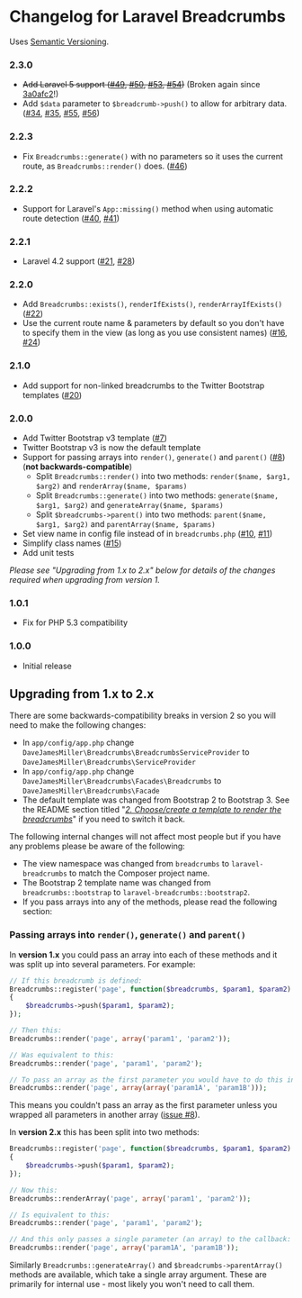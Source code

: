 # Changelog for Laravel Breadcrumbs

Uses [Semantic Versioning](http://semver.org/).

### 2.3.0

- ~~Add Laravel 5 support
  ([#49](https://github.com/davejamesmiller/laravel-breadcrumbs/issues/49 "Doesn't work with Laravel 5.0"),
  [#50](https://github.com/davejamesmiller/laravel-breadcrumbs/pull/50 "Added laravel 5 support"),
  [#53](https://github.com/davejamesmiller/laravel-breadcrumbs/pull/53 "Check path for Laravel 5"),
  [#54](https://github.com/davejamesmiller/laravel-breadcrumbs/issues/54 "Laravel 5 support"))~~ (Broken again since [3a0afc2](https://github.com/laravel/framework/commit/3a0afc20f25ad3bed640ff1a14957f972d123cf7)!)
- Add `$data` parameter to `$breadcrumb->push()` to allow for arbitrary data.
  ([#34](https://github.com/davejamesmiller/laravel-breadcrumbs/issues/34 "How to add icon to breadcrumbs?"),
  [#35](https://github.com/davejamesmiller/laravel-breadcrumbs/issues/35 "Add arbitrary data to breadcrumbs"),
  [#55](https://github.com/davejamesmiller/laravel-breadcrumbs/pull/55 "Add ability to pass arbitrary data into breadcrumbs"),
  [#56](https://github.com/davejamesmiller/laravel-breadcrumbs/pull/56 "Add ability to pass custom data into breadcrumbs"))

### 2.2.3

- Fix `Breadcrumbs::generate()` with no parameters so it uses the current route,
  as `Breadcrumbs::render()` does.
  ([#46](https://github.com/davejamesmiller/laravel-breadcrumbs/issues/46 "Breadcrumbs::generateArray() without parameters"))

### 2.2.2

- Support for Laravel's `App::missing()` method when using automatic route detection
  ([#40](https://github.com/davejamesmiller/laravel-breadcrumbs/issues/40 "Add support for not errorring out when a route is not set"),
  [#41](https://github.com/davejamesmiller/laravel-breadcrumbs/pull/41 "Allow missing routes (App::missing())"))

### 2.2.1

- Laravel 4.2 support
  ([#21](https://github.com/davejamesmiller/laravel-breadcrumbs/issues/21 "Laravel 4.2 - Argument 1 passed to __construct() must be an instance of Illuminate\View\Environment"),
  [#28](https://github.com/davejamesmiller/laravel-breadcrumbs/pull/28 "Added support for Laravel 4.2"))

### 2.2.0

- Add `Breadcrumbs::exists()`, `renderIfExists()`, `renderArrayIfExists()`
  ([#22](https://github.com/davejamesmiller/laravel-breadcrumbs/issues/22 "Breadcrumbs::exists()"))
- Use the current route name & parameters by default so you don't have to
  specify them in the view (as long as you use consistent names)
  ([#16](https://github.com/davejamesmiller/laravel-breadcrumbs/issues/16 "Automatically determine breadcrumbs from current route"),
  [#24](https://github.com/davejamesmiller/laravel-breadcrumbs/pull/24 "Let Breadcrumbs auto guess breadcrumb name"))

### 2.1.0

- Add support for non-linked breadcrumbs to the Twitter Bootstrap templates
  ([#20](https://github.com/davejamesmiller/laravel-breadcrumbs/issues/20 "[Request] Allow for breadcrumb items without links"))

### 2.0.0

- Add Twitter Bootstrap v3 template
  ([#7](https://github.com/davejamesmiller/laravel-breadcrumbs/issues/7 "Bootstrap 3 RC1"))
- Twitter Bootstrap v3 is now the default template
- Support for passing arrays into `render()`, `generate()` and `parent()`
  ([#8](https://github.com/davejamesmiller/laravel-breadcrumbs/issues/8 "How to use 2nd argument of the callback function (of Breadcrumb::register)?"))
  (**not backwards-compatible**)
    - Split `Breadcrumbs::render()` into two methods: `render($name, $arg1, $arg2)` and `renderArray($name, $params)`
    - Split `Breadcrumbs::generate()` into two methods: `generate($name, $arg1, $arg2)` and `generateArray($name, $params)`
    - Split `$breadcrumbs->parent()` into two methods: `parent($name, $arg1, $arg2)` and `parentArray($name, $params)`
- Set view name in config file instead of in `breadcrumbs.php`
  ([#10](https://github.com/davejamesmiller/laravel-breadcrumbs/issues/10 "[PROPOSAL] Set the default view in a config file, rather than in application code"),
  [#11](https://github.com/davejamesmiller/laravel-breadcrumbs/issues/11 "Allows setting of a config view through config options rather than runtime settings."))
- Simplify class names
  ([#15](https://github.com/davejamesmiller/laravel-breadcrumbs/issues/15 "Simplify class structure"))
- Add unit tests

*Please see "Upgrading from 1.x to 2.x" below for details of the changes
required when upgrading from version 1.*

### 1.0.1

- Fix for PHP 5.3 compatibility

### 1.0.0

- Initial release

## Upgrading from 1.x to 2.x

There are some backwards-compatibility breaks in version 2 so you will need to
make the following changes:

- In `app/config/app.php` change `DaveJamesMiller\Breadcrumbs\BreadcrumbsServiceProvider` to `DaveJamesMiller\Breadcrumbs\ServiceProvider`
- In `app/config/app.php` change `DaveJamesMiller\Breadcrumbs\Facades\Breadcrumbs` to `DaveJamesMiller\Breadcrumbs\Facade`
- The default template was changed from Bootstrap 2 to Bootstrap 3. See the README section titled "[*2. Choose/create a template to render the breadcrumbs*](README.md#2-choosecreate-a-template-to-render-the-breadcrumbs)" if you need to switch it back.

The following internal changes will not affect most people but if you have any
problems please be aware of the following:

- The view namespace was changed from `breadcrumbs` to `laravel-breadcrumbs` to
  match the Composer project name.
- The Bootstrap 2 template name was changed from `breadcrumbs::bootstrap` to
  `laravel-breadcrumbs::bootstrap2`.
- If you pass arrays into any of the methods, please read the following section:

### Passing arrays into `render()`, `generate()` and `parent()`

In **version 1.x** you could pass an array into each of these methods and it was
split up into several parameters. For example:

```php
// If this breadcrumb is defined:
Breadcrumbs::register('page', function($breadcrumbs, $param1, $param2)
{
    $breadcrumbs->push($param1, $param2);
});

// Then this:
Breadcrumbs::render('page', array('param1', 'param2'));

// Was equivalent to this:
Breadcrumbs::render('page', 'param1', 'param2');

// To pass an array as the first parameter you would have to do this instead:
Breadcrumbs::render('page', array(array('param1A', 'param1B')));
```

This means you couldn't pass an array as the first parameter unless you wrapped
all parameters in another array
([issue #8](https://github.com/davejamesmiller/laravel-breadcrumbs/issues/8)).

In **version 2.x** this has been split into two methods:

```php
Breadcrumbs::register('page', function($breadcrumbs, $param1, $param2)
{
    $breadcrumbs->push($param1, $param2);
});

// Now this:
Breadcrumbs::renderArray('page', array('param1', 'param2'));

// Is equivalent to this:
Breadcrumbs::render('page', 'param1', 'param2');

// And this only passes a single parameter (an array) to the callback:
Breadcrumbs::render('page', array('param1A', 'param1B'));
```

Similarly `Breadcrumbs::generateArray()` and `$breadcrumbs->parentArray()`
methods are available, which take a single array argument. These are primarily
for internal use - most likely you won't need to call them.
